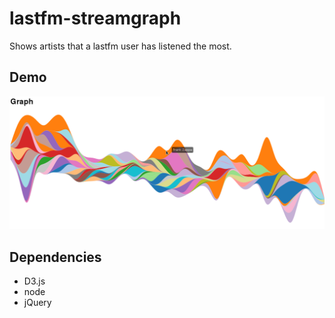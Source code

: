 # lastfm-streamgraph
Shows artists that a lastfm user has listened the most.

## Demo
![Image of tool](demo.png)

## Dependencies
- D3.js
- node
- jQuery
